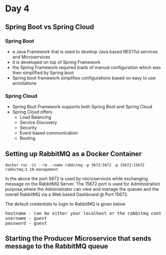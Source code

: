 # Day 4

## Spring Boot vs Spring Cloud

### Spring Boot
- a Java Framework that is used to develop Java based RESTful services and Microservices
- it is developed on top of Spring Framework
- the Spring Framework required loads of manual configuration which was then simplified by Spring boot
- Spring boot framework simplifies configurations based on easy to use annotations

### Spring Cloud
- Spring Boot Framework supports both Spring Boot and Spring Cloud
- Spring Cloud offers
   - Load Balancing
   - Service Discovery
   - Security
   - Event based communication
   - Routing 

## Setting up RabbitMQ as a Docker Container
```
docker run -it --rm --name rabbitmq -p 5672:5672 -p 15672:15672 rabbitmq:3.10-management
```

In the above the port 5672 is used by microservices while exchanging message on the RabbitMQ Server. The 15672 port is used for Administration purpose,where the Administrator can view and manage the queues and the overall RabbitMQ via a Web based Dashboard @ Port 15672.  

The default credentials to login to RabbitMQ is given below
<pre>
hostname - can be either your localhost or the rabbitmq container ip
username - guest
password - guest
</pre>

## Starting the Producer Microservice that sends message to the RabbitMQ queue
